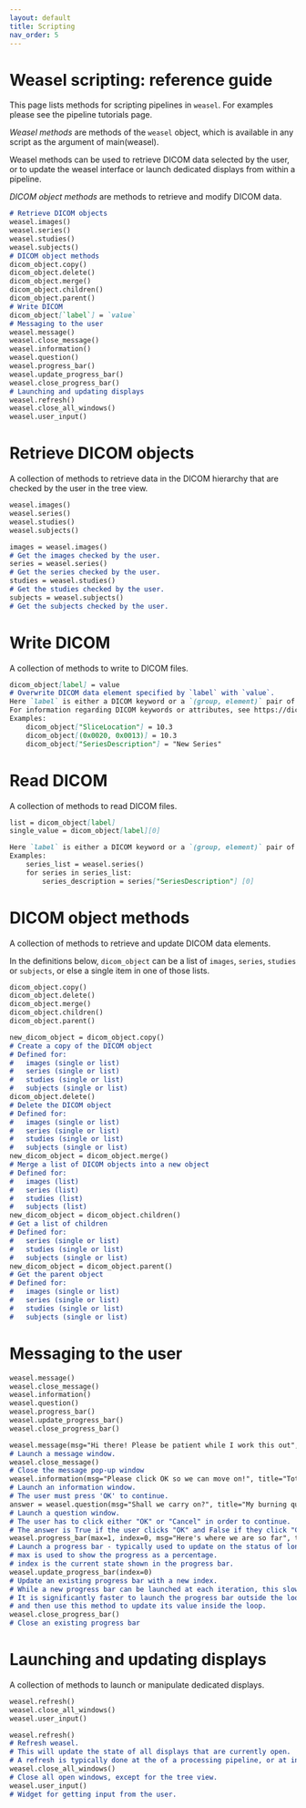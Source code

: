 ```yaml
---
layout: default
title: Scripting
nav_order: 5
---
```


# Weasel scripting: reference guide

This page lists methods for scripting pipelines in `weasel`. For examples please see the pipeline tutorials page.

*Weasel methods* are methods of the `weasel` object, which is available in any script as the argument of main(weasel). 

Weasel methods can be used to retrieve DICOM data selected by the user, or to update the weasel interface or launch dedicated displays from within a pipeline.


*DICOM object methods* are methods to retrieve and modify DICOM data. 

```markdown
# Retrieve DICOM objects
weasel.images()
weasel.series()
weasel.studies()
weasel.subjects()
# DICOM object methods
dicom_object.copy()
dicom_object.delete()
dicom_object.merge()
dicom_object.children()
dicom_object.parent()
# Write DICOM 
dicom_object[`label`] = `value`
# Messaging to the user
weasel.message()
weasel.close_message()
weasel.information()
weasel.question()
weasel.progress_bar()
weasel.update_progress_bar()
weasel.close_progress_bar()
# Launching and updating displays
weasel.refresh()
weasel.close_all_windows()
weasel.user_input()
```

# Retrieve DICOM objects

A collection of methods to retrieve data in the DICOM hierarchy that are checked by the user in the tree view. 

```markdown
weasel.images()
weasel.series()
weasel.studies()
weasel.subjects()
```

```markdown
images = weasel.images()
# Get the images checked by the user. 
series = weasel.series()
# Get the series checked by the user.
studies = weasel.studies() 
# Get the studies checked by the user.
subjects = weasel.subjects() 
# Get the subjects checked by the user. 
```

# Write DICOM

A collection of methods to write to DICOM files.

```markdown
dicom_object[label] = value
# Overwrite DICOM data element specified by `label` with `value`. 
Here `label` is either a DICOM keyword or a `(group, element)` pair of hexadecimal tags. 
For information regarding DICOM keywords or attributes, see https://dicom.innolitics.com/ciods/mr-image
Examples:
    dicom_object["SliceLocation"] = 10.3
    dicom_object[(0x0020, 0x0013)] = 10.3
    dicom_object["SeriesDescription"] = "New Series"
``` 
# Read DICOM
A collection of methods to read DICOM files.

```markdown
list = dicom_object[label] 
single_value = dicom_object[label][0]

Here `label` is either a DICOM keyword or a `(group, element)` pair of hexadecimal tags. 
Examples:
    series_list = weasel.series()
    for series in series_list:
        series_description = series["SeriesDescription"] [0]
``` 

# DICOM object methods
A collection of methods to retrieve and update DICOM data elements. 

In the definitions below, `dicom_object` can be a list of `images`, `series`, `studies` or `subjects`, or else a single item in one of those lists.

```markdown
dicom_object.copy()
dicom_object.delete()
dicom_object.merge()
dicom_object.children()
dicom_object.parent()
```

```markdown
new_dicom_object = dicom_object.copy()
# Create a copy of the DICOM object
# Defined for: 
# 	images (single or list)
#	series (single or list)
#	studies (single or list)
#	subjects (single or list)
dicom_object.delete()	 
# Delete the DICOM object 
# Defined for: 
# 	images (single or list)
#	series (single or list)
#	studies (single or list)
#	subjects (single or list)
new_dicom_object = dicom_object.merge()
# Merge a list of DICOM objects into a new object
# Defined for: 
# 	images (list)
#	series (list)
#	studies (list)
#	subjects (list)
new_dicom_object = dicom_object.children()
# Get a list of children
# Defined for: 
#	series (single or list)
#	studies (single or list)
#	subjects (single or list)
new_dicom_object = dicom_object.parent()
# Get the parent object
# Defined for: 
# 	images (single or list)
#	series (single or list)
#	studies (single or list)
#	subjects (single or list)
```

# Messaging to the user

```markdown
weasel.message()
weasel.close_message()
weasel.information()
weasel.question()
weasel.progress_bar()
weasel.update_progress_bar()
weasel.close_progress_bar()
```

```markdown
weasel.message(msg="Hi there! Please be patient while I work this out", title="Totally pointless message")
# Launch a message window.
weasel.close_message()
# Close the message pop-up window
weasel.information(msg="Please click OK so we can move on!", title="Totally pointless information")
# Launch an information window. 
# The user must press 'OK' to continue.
answer = weasel.question(msg="Shall we carry on?", title="My burning question")
# Launch a question window. 
# The user has to click either "OK" or "Cancel" in order to continue. 
# The answer is True if the user clicks "OK" and False if they click "Cancel".
weasel.progress_bar(max=1, index=0, msg="Here's where we are so far", title="Progress Bar")
# Launch a progress bar - typically used to update on the status of long calculations. 
# max is used to show the progress as a percentage.
# index is the current state shown in the progress bar.
weasel.update_progress_bar(index=0) 
# Update an existing progress bar with a new index. 
# While a new progress bar can be launched at each iteration, this slows down calculations a lot. 
# It is significantly faster to launch the progress bar outside the loop, 
# and then use this method to update its value inside the loop.
weasel.close_progress_bar()
# Close an existing progress bar
```

# Launching and updating displays

A collection of methods to launch or manipulate dedicated displays.

```markdown
weasel.refresh()
weasel.close_all_windows()
weasel.user_input()
```

```markdown
weasel.refresh()
# Refresh weasel. 
# This will update the state of all displays that are currently open.
# A refresh is typically done at the of a processing pipeline, or at intermediate stages of very long pipelines.
weasel.close_all_windows()
# Close all open windows, except for the tree view.
weasel.user_input()
# Widget for getting input from the user.

```








